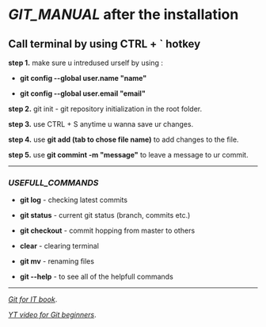 # *GIT_MANUAL* **after the installation**

## **Call terminal by using CTRL + ` hotkey**

**step 1.** make sure u intredused urself by using :

* **git config --global user.name "name"**

* **git config --global user.email "email"**

**step 2.** git init - git repository initialization in the root folder.

**step 3.** use CTRL + S anytime u wanna save ur changes.

**step 4.** use **git add (tab to chose file name)** to add changes to the file.

**step 5.** use **git commint -m "message"** to leave a message to ur commit.
___________________________________

### *USEFULL_COMMANDS*

* **git log** - checking latest commits

* **git status** - current git status (branch, commits etc.)

* **git checkout** - commit hopping from master to others

* **clear** - clearing terminal

* **git mv** - renaming files

* **git --help** - to see all of the helpfull commands

_______________________________

*[Git for IT book](https://gbcdn.mrgcdn.ru/uploads/asset/4245110/attachment/d4eb8c232f8f2bdf4e42ba7cb49e0c50.pdf)*.

*[YT video for Git beginners](https://www.youtube.com/watch?v=8JJ101D3knE)*.